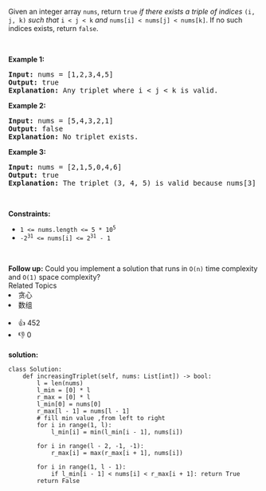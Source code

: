 <p>Given an integer array <code>nums</code>, return <code>true</code><em> if there exists a triple of indices </em><code>(i, j, k)</code><em> such that </em><code>i &lt; j &lt; k</code><em> and </em><code>nums[i] &lt; nums[j] &lt; nums[k]</code>. If no such indices exists, return <code>false</code>.</p>

<p>&nbsp;</p>
<p><strong>Example 1:</strong></p>

<pre>
<strong>Input:</strong> nums = [1,2,3,4,5]
<strong>Output:</strong> true
<strong>Explanation:</strong> Any triplet where i &lt; j &lt; k is valid.
</pre>

<p><strong>Example 2:</strong></p>

<pre>
<strong>Input:</strong> nums = [5,4,3,2,1]
<strong>Output:</strong> false
<strong>Explanation:</strong> No triplet exists.
</pre>

<p><strong>Example 3:</strong></p>

<pre>
<strong>Input:</strong> nums = [2,1,5,0,4,6]
<strong>Output:</strong> true
<strong>Explanation:</strong> The triplet (3, 4, 5) is valid because nums[3] == 0 &lt; nums[4] == 4 &lt; nums[5] == 6.
</pre>

<p>&nbsp;</p>
<p><strong>Constraints:</strong></p>

<ul>
	<li><code>1 &lt;= nums.length &lt;= 5 * 10<sup>5</sup></code></li>
	<li><code>-2<sup>31</sup> &lt;= nums[i] &lt;= 2<sup>31</sup> - 1</code></li>
</ul>

<p>&nbsp;</p>
<strong>Follow up:</strong> Could you implement a solution that runs in <code>O(n)</code> time complexity and <code>O(1)</code> space complexity?<div><div>Related Topics</div><div><li>贪心</li><li>数组</li></div></div><br><div><li>👍 452</li><li>👎 0</li></div> 
<br>
<strong> solution: </strong>

```python3
class Solution:
    def increasingTriplet(self, nums: List[int]) -> bool:
        l = len(nums)
        l_min = [0] * l
        r_max = [0] * l
        l_min[0] = nums[0]
        r_max[l - 1] = nums[l - 1]
        # fill min value ,from left to right
        for i in range(1, l):
            l_min[i] = min(l_min[i - 1], nums[i])

        for i in range(l - 2, -1, -1):
            r_max[i] = max(r_max[i + 1], nums[i])

        for i in range(1, l - 1):
            if l_min[i - 1] < nums[i] < r_max[i + 1]: return True
        return False



```
  